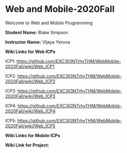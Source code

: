 # Web and Mobile-2020Fall
Welcome to Web and Mobile Programming

**Student Name:** Blake Simpson

**Instructor Name:** Vijaya Yeruva

**Wiki Links for Web ICPs**

ICP1: https://github.com/EXC3ll3NTrhyTHM/WebMobile-2020Fall/wiki/Web_ICP1

ICP2: https://github.com/EXC3ll3NTrhyTHM/WebMobile-2020Fall/wiki/Web_ICP2

ICP3: https://github.com/EXC3ll3NTrhyTHM/WebMobile-2020Fall/wiki/Web_ICP3

ICP4: https://github.com/EXC3ll3NTrhyTHM/WebMobile-2020Fall/wiki/Web_ICP4

ICP5: https://github.com/EXC3ll3NTrhyTHM/WebMobile-2020Fall/wiki/Web_ICP5

**Wiki Links for Mobile ICPs**



**Wiki Link for Project:** 

